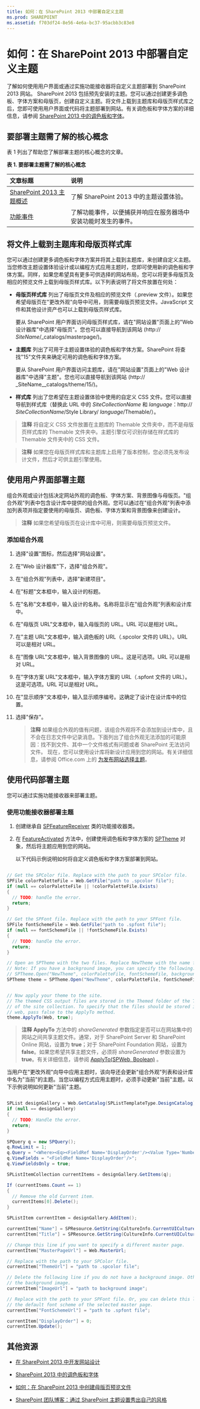 ```yaml
---
title: 如何：在 SharePoint 2013 中部署自定义主题
ms.prod: SHAREPOINT
ms.assetid: f703df24-8e56-4e6a-bc37-95acbb3c83e8
---
```



# 如何：在 SharePoint 2013 中部署自定义主题
了解如何使用用户界面或通过实施功能接收器将自定义主题部署到 SharePoint 2013 网站。
SharePoint 2013 包括预先安装的主题。您可以通过创建更多调色板、字体方案和母版页，创建自定义主题。将文件上载到主题库和母版页样式库之后，您即可使用用户界面或代码将主题部署到网站。有关调色板和字体方案的详细信息，请参阅 [SharePoint 2013 中的调色板和字体](color-palettes-and-fonts-in-sharepoint-2013.md)。
  
    
    


## 要部署主题需了解的核心概念
<a name="core"> </a>

表 1 列出了帮助您了解部署主题的核心概念的文章。
  
    
    

**表 1. 要部署主题需了解的核心概念**


|**文章标题**|**说明**|
|:-----|:-----|
| [SharePoint 2013 主题概述](themes-overview-for-sharepoint-2013.md) <br/> |了解 SharePoint 2013 中的主题设置体验。  <br/> |
| [功能事件](http://msdn.microsoft.com/zh-cn/library/ms469501.aspx) <br/> |了解功能事件，以便捕获并响应在服务器场中安装功能时发生的事件。  <br/> |
   

## 将文件上载到主题库和母版页样式库
<a name="section1"> </a>

您可以通过创建更多调色板和字体方案并将其上载到主题库，来创建自定义主题。当您修改主题设置体验设计或以编程方式应用主题时，您即可使用新的调色板和字体方案。同样，如果您希望具有更多可供选择的网站布局，您可以将更多母版页及相应的预览文件上载到母版页样式库。以下列表说明了将文件放置在何处：
  
    
    

- **母版页样式库** 列出了母版页文件及相应的预览文件（.preview 文件）。如果您希望母版页在"更改外观"向导中可用，则需要母版页预览文件。JavaScript 文件和其他设计资产也可以上载到母版页样式库。
    
    要从 SharePoint 用户界面访问母版页样式库，请在"网站设置"页面上的"Web 设计器库"中选择"母版页"。您也可以直接导航到该网站 (http://  _SiteName_/_catalogs/masterpage/)。
    
  
- **主题库** 列出了可用于主题设置体验的调色板和字体方案。SharePoint 将查找"15"文件夹来确定可用的调色板和字体方案。
    
    要从 SharePoint 用户界面访问主题库，请在"网站设置"页面上的"Web 设计器库"中选择"主题"。您也可以直接导航到该网站 (http://  _SiteName__catalogs/theme/15/)。
    
  
- **样式库** 列出了您希望在主题设置体验中使用的自定义 CSS 文件。您可以直接导航到样式库（替换此 URL 中的 _SiteCollectionName_ 和 _language_：http:// _SiteCollectionName_/Style Library/ _language_/Themable/）。
    
> **注释**
>将自定义 CSS 文件放置在主题库的 Themable 文件夹中，而不是母版页样式库的 Themable 文件夹中。主题引擎仅可识别存储在样式库的 Themable 文件夹中的 CSS 文件。 

> **注释**
> 如果您在母版页样式库和主题库上启用了版本控制，您必须先发布设计文件，然后才可供主题引擎使用。 
  
    
    


## 使用用户界面部署主题
<a name="section2"> </a>

组合外观或设计包括决定网站外观的调色板、字体方案、背景图像与母版页。"组合外观"列表中包含设计库中提供的组合外观。您可以通过在"组合外观"列表中添加列表项并指定要使用的母版页、调色板、字体方案和背景图像来创建设计。
  
    
    

> **注释**
> 如果您希望母版页在设计库中可用，则需要母版页预览文件。 
  
    
    


### 添加组合外观


1. 选择"设置"图标，然后选择"网站设置"。
    
  
2. 在"Web 设计器库"下，选择"组合外观"。
    
  
3. 在"组合外观"列表中，选择"新建项目"。
    
  
4. 在"标题"文本框中，输入设计的标题。
    
  
5. 在"名称"文本框中，输入设计的名称。名称将显示在"组合外观"列表和设计库中。
    
  
6. 在"母版页 URL"文本框中，输入母版页的 URL。URL 可以是相对 URL。
    
  
7. 在"主题 URL"文本框中，输入调色板的 URL（.spcolor 文件的 URL）。URL 可以是相对 URL。
    
  
8. 在"图像 URL"文本框中，输入背景图像的 URL。这是可选项。URL 可以是相对 URL。
    
  
9. 在"字体方案 URL"文本框中，输入字体方案的 URL（.spfont 文件的 URL）。这是可选项。URL 可以是相对 URL。
    
  
10. 在"显示顺序"文本框中，输入显示顺序编号。这确定了设计在设计库中的位置。
    
  
11. 选择"保存"。
    
    > **注释**
      > 如果组合外观的值有问题，该组合外观将不会添加到设计库中，且不会在日志文件中记录消息。下面列出了组合外观无法添加的可能原因：找不到文件、其中一个文件格式有问题或者 SharePoint 无法访问文件。 
现在，您可以使用设计库将新设计应用到您的网站。有关详细信息，请参阅 Office.com 上的 [为发布网站选择主题](http://office.microsoft.com/zh-cn/office365-sharepoint-online-enterprise-help/choose-a-theme-for-your-publishing-site-HA102891580.aspx)。
  
    
    

## 使用代码部署主题
<a name="section3"> </a>

您可以通过实施功能接收器来部署主题。
  
    
    

### 使用功能接收器部署主题


1. 创建继承自  [SPFeatureReceiver](https://msdn.microsoft.com/library/Microsoft.SharePoint.SPFeatureReceiver.aspx) 类的功能接收器类。
    
  
2. 在  [FeatureActivated](https://msdn.microsoft.com/library/Microsoft.SharePoint.SPFeatureReceiver.FeatureActivated.aspx) 方法中，创建使用调色板和字体方案的 [SPTheme](https://msdn.microsoft.com/library/Microsoft.SharePoint.Utilities.SPTheme.aspx) 对象，然后将主题应用到您的网站。
    
    以下代码示例说明如何将自定义调色板和字体方案部署到网站。
    


  ```cs
  
// Get the SPColor file. Replace with the path to your SPColor file.
SPFile colorPaletteFile = Web.GetFile("path to .spcolor file");
if (null == colorPaletteFile || !colorPaletteFile.Exists)
{
    // TODO: handle the error.
    return;
}

// Get the SPFont file. Replace with the path to your SPFont file.
SPFile fontSchemeFile = Web.GetFile("path to .spfont file");
if (null == fontSchemeFile || !fontSchemeFile.Exists)
{
    // TODO: handle the error.
    return;
}

// Open an SPTheme with the two files. Replace NewTheme with the name for your theme.
// Note: If you have a background image, you can specify the following:
// SPTheme.Open("NewTheme", colorPaletteFile, fontSchemeFile, backgroundURI)
SPTheme theme = SPTheme.Open("NewTheme", colorPaletteFile, fontSchemeFile);


// Now apply your theme to the site.
// The themed CSS output files are stored in the Themed folder of the Theme Gallery of the root web
// of the site collection. To specify that the files should be stored in the _themes folder within the root 
// web, pass false to the ApplyTo method.
theme.ApplyTo(Web, true);
  ```


> **注释**
> **ApplyTo** 方法中的 _shareGenerated_ 参数指定是否可以在网站集中的网站之间共享主题文件。通常，对于 SharePoint Server 和 SharePoint Online 网站，设置为 **true**；对于 SharePoint Foundation 网站，设置为 **false**。如果您希望共享主题文件，必须将  _shareGenerated_ 参数设置为 **true**。有关详细信息，请参阅  [ApplyTo(SPWeb, Boolean)](https://msdn.microsoft.com/library/Microsoft.SharePoint.Utilities.SPTheme.ApplyTo.aspx) 。

当用户在"更改外观"向导中应用主题时，该向导还会更新"组合外观"列表和设计库中名为"当前"的主题。当您以编程方式应用主题时，必须手动更新"当前"主题。以下示例说明如何更新"当前"主题。
    


  ```cs
  
SPList designGallery = Web.GetCatalog(SPListTemplateType.DesignCatalog);
if (null == designGallery)
{
    // TODO: Handle the error.
    return;
}

SPQuery q = new SPQuery();
q.RowLimit = 1;
q.Query = "<Where><Eq><FieldRef Name='DisplayOrder'/><Value Type='Number'>0</Value></Eq></Where>";
q.ViewFields = "<FieldRef Name='DisplayOrder'/>";
q.ViewFieldsOnly = true;

SPListItemCollection currentItems = designGallery.GetItems(q);

If (currentItems.Count == 1)
{
    // Remove the old Current item.
    currentItems[0].Delete();
}

SPListItem currentItem = designGallery.AddItem();

currentItem["Name"] = SPResource.GetString(CultureInfo.CurrentUICulture, Strings.DesignGalleryCurrentItemName);
currentItem["Title"] = SPResource.GetString(CultureInfo.CurrentUICulture, Strings.DesignGalleryCurrentItemName);

// Change this line if you want to specify a different master page.
currentItem["MasterPageUrl"] = Web.MasterUrl;

// Replace with the path to your SPColor file.
currentItem["ThemeUrl"] = "path to .spcolor file";

// Delete the following line if you do not have a background image. Otherwise, replace with the path to
// the background image.
currentItem["ImageUrl"] = "path to background image"; 

// Replace with the path to your SPFont file. Or, you can delete this line if you want to use
// the default font scheme of the selected master page.
currentItem["FontSchemeUrl"] = "path to .spfont file"; 

currentItem["DisplayOrder"] = 0;
currentItem.Update();

  ```


## 其他资源
<a name="bk_addresources"> </a>


-  [在 SharePoint 2013 中开发网站设计](develop-the-site-design-in-sharepoint-2013.md)
    
  
-  [SharePoint 2013 中的调色板和字体](color-palettes-and-fonts-in-sharepoint-2013.md)
    
  
-  [如何：在 SharePoint 2013 中创建母版页预览文件](how-to-create-a-master-page-preview-file-in-sharepoint-2013.md)
    
  
-  [SharePoint 团队博客：通过 SharePoint 主题设置秀出自己的风格](http://blogs.office.com/b/sharepoint/archive/2012/10/29/show-off-your-style-with-sharepoint-theming.aspx)
    
  

